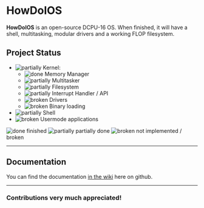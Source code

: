 HowDoIOS
=======

**HowDoIOS** is an open-source DCPU-16 OS.
When finished, it will have a shell, multitasking, modular drivers and a working FLOP filesystem.

## Project Status
* ![partially][partially] Kernel:
  * ![done][done] Memory Manager
  * ![partially][partially] Multitasker
  * ![partially][partially] Filesystem
  * ![partially][partially] Interrupt Handler / API
  * ![broken][broken] Drivers
  * ![broken][broken] Binary loading
* ![partially][partially] Shell
* ![broken][broken] Usermode applications

![done][done] finished
![partially][partially] partially done
![broken][broken] not implemented / broken
***
## Documentation
You can find the documentation [in the wiki][wiki] here on github.
***
### Contributions very much appreciated!

[done]: http://i.imgur.com/sP5cqwu.png "done icon"
[partially]: http://i.imgur.com/crFjkxm.png "partially icon"
[broken]: http://i.imgur.com/Otx8K0g.png "broken icon"
[wiki]: https://github.com/S0lll0s/HowDoIOS/wiki
